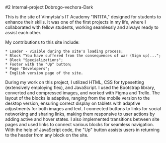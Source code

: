 #2 Internal-project Dobrogo-vechora-Dark

This is the site of Vinnytsia's IT Academy "INTITA," designed for students to enhance their skills. 
It was one of the first projects in my life, where I collaborated with fellow students, working seamlessly and always ready to assist each other.

My contributions to this site include:

    * Loader - visible during the site's loading process;
    * Block "You have suffered from the consequences of war (Sign up)...";
    * Block "Specializations";
    * Footer with the "Up" button;
    * Page "Developers";
    * English version page of the site.

During my work on this project, I utilized HTML, CSS for typesetting (extensively employing flex), and JavaScript. 
I used the Bootstrap library, converted and compressed images, and worked with Figma and Trello. 
The layout of the blocks is adaptive, ranging from the mobile version to the desktop version, ensuring correct display on tablets with adaptive adjustments for both images and text. 
I connected buttons to links for social networking and sharing links, making them responsive to user actions by adding active and hover states. 
I also implemented transitions between site pages and used links to connect various blocks for seamless navigation. 
With the help of JavaScript code, the "Up" button assists users in returning to the header from any block on the site.

